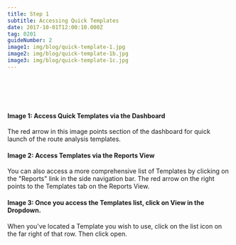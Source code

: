 ```yaml
---
title: Step 1
subtitle: Accessing Quick Templates
date: 2017-10-01T12:00:10.000Z
tag: 0201
guideNumber: 2
image1: img/blog/quick-template-1.jpg
image2: img/blog/quick-template-1b.jpg
image3: img/blog/quick-template-1c.jpg
---
```


# &nbsp; 
#### Image 1: Access Quick Templates via the Dashboard
The red arrow in this image points section of the dashboard for quick launch of the route analysis templates.

#### Image 2: Access Templates via the Reports View
You can also access a more comprehensive list of Templates by clicking on the "Reports" link in the side navigation bar. The red arrow on the right points to the Templates tab on the Reports View.

#### Image 3: Once you access the Templates list, click on View in the Dropdown.
When you've located a Template you wish to use, click on the list icon on the far right of that row. Then click open.
